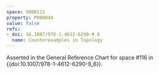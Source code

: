 ```yaml
---
space: S000113
property: P000044
value: false
refs:
- doi: 10.1007/978-1-4612-6290-9_6
  name: Counterexamples in Topology
---
```


Asserted in the General Reference Chart for space #116 in
{{doi:10.1007/978-1-4612-6290-9_6}}.
